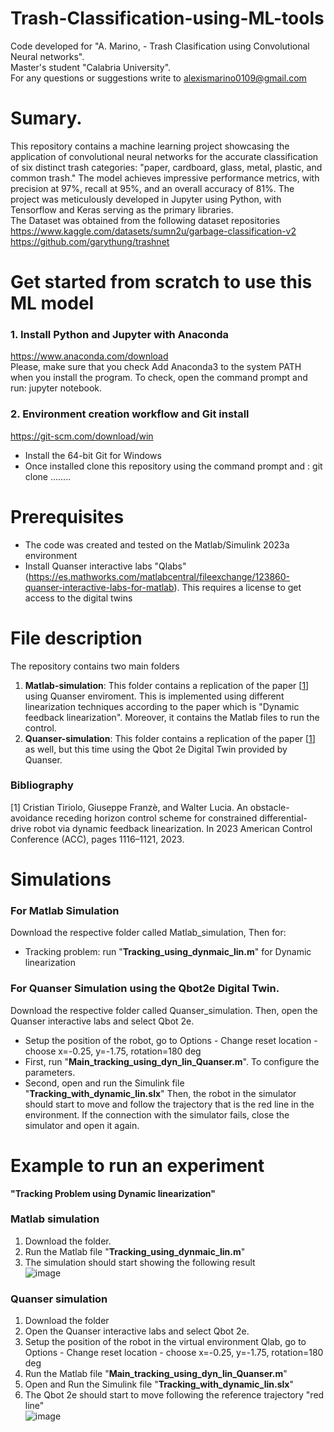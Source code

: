 # Trash-Classification-using-ML-tools

Code developed for "A. Marino, - Trash Clasification using Convolutional Neural networks".  
Master's student "Calabria University".  
For any questions or suggestions write to alexismarino0109@gmail.com

# Sumary.
This repository contains a machine learning project showcasing the application of convolutional neural networks for the accurate classification of six distinct trash categories: "paper, cardboard, glass, metal, plastic, and common trash." The model achieves impressive performance metrics, with precision at 97%, recall at 95%, and an overall accuracy of 81%. The project was meticulously developed in Jupyter using Python, with Tensorflow and Keras serving as the primary libraries.  
The Dataset was obtained from the following dataset repositories  
https://www.kaggle.com/datasets/sumn2u/garbage-classification-v2  
https://github.com/garythung/trashnet

# Get started from scratch to use this ML model
### 1. Install Python and Jupyter with Anaconda  
https://www.anaconda.com/download  
Please, make sure that you check Add Anaconda3 to the system PATH when you install the program.
To check, open the command prompt and run: jupyter notebook.  
### 2. Environment creation workflow and Git install
https://git-scm.com/download/win  
- Install the 64-bit Git for Windows
- Once installed clone this repository using the  command prompt and : git clone ........


# Prerequisites
- The code was created and tested on the Matlab/Simulink 2023a environment
- Install Quanser interactive labs "Qlabs" (https://es.mathworks.com/matlabcentral/fileexchange/123860-quanser-interactive-labs-for-matlab). This requires a license to get access to the digital twins 
# File description
The repository contains two main folders  
1. **Matlab-simulation**: This folder contains a replication of the paper [[1](https://ieeexplore.ieee.org/document/9956741)] using Quanser enviroment. This is implemented using different linearization techniques according to the paper which is "Dynamic feedback linearization". Moreover, it contains the Matlab files to run the control. 
2. **Quanser-simulation**: This folder contains a replication of the paper [[1](https://ieeexplore.ieee.org/document/9956741)] as well, but this time using the Qbot 2e Digital Twin provided by Quanser.
### Bibliography  
[1] Cristian Tiriolo, Giuseppe Franzè, and Walter Lucia. An obstacle-avoidance receding horizon control scheme for constrained differential-drive robot via dynamic feedback linearization. In 2023 American Control Conference (ACC), pages 1116–1121, 2023.

# Simulations 
### For Matlab Simulation  
Download the respective folder called Matlab_simulation, Then for:
- Tracking problem: run "**Tracking_using_dynmaic_lin.m**" for Dynamic linearization
### For Quanser Simulation using the Qbot2e Digital Twin.
Download the respective folder called Quanser_simulation. Then, open the Quanser interactive labs and select Qbot 2e.

- Setup the position of the robot, go to Options - Change reset location - choose x=-0.25, y=-1.75, rotation=180 deg
- First, run "**Main_tracking_using_dyn_lin_Quanser.m**". To configure the parameters.
- Second, open and run the Simulink file "**Tracking_with_dynamic_lin.slx**" Then, the robot in the simulator should start to move and follow the trajectory that is the red line in the environment. If the connection with the simulator fails, close the simulator and open it again.

# Example to run an experiment  
**"Tracking Problem using Dynamic linearization"**
### Matlab simulation 
1. Download the folder. 
2. Run the Matlab file  "**Tracking_using_dynmaic_lin.m**"
3. The simulation should start showing the following result  
![image](https://github.com/fercho-0109/RHC-Tracking-Trajectory-with-Obstacle-Avoidance/assets/40362695/9da97de6-8f37-4604-bd6f-a36ef1451159)
### Quanser simulation
1. Download the folder
2. Open the Quanser interactive labs and select Qbot 2e.
3. Setup the position of the robot in the virtual environment Qlab, go to Options - Change reset location - choose x=-0.25, y=-1.75, rotation=180 deg
4. Run the Matlab file "**Main_tracking_using_dyn_lin_Quanser.m**"
5. Open and Run the Simulink file "**Tracking_with_dynamic_lin.slx**"
6. The Qbot 2e should start to move following the reference trajectory "red line"  
![image](https://github.com/PreCyseGroup/RHC-Tracking-Trajectory-with-Obstacle-Avoidance/assets/40362695/855b62e5-6ebd-4bf2-a85c-3464a9948a70)







  


